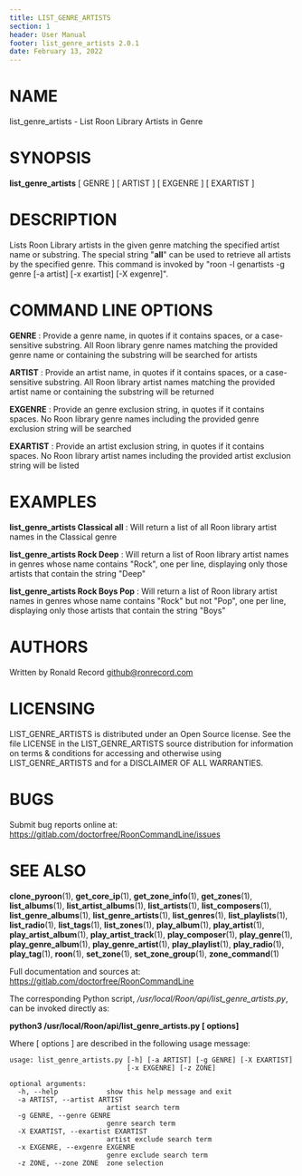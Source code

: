 ```yaml
---
title: LIST_GENRE_ARTISTS
section: 1
header: User Manual
footer: list_genre_artists 2.0.1
date: February 13, 2022
---
```

# NAME
list_genre_artists - List Roon Library Artists in Genre

# SYNOPSIS
**list_genre_artists** [ GENRE ] [ ARTIST ] [ EXGENRE ] [ EXARTIST ]

# DESCRIPTION
Lists Roon Library artists in the given genre matching the specified artist name or substring. The special string "__all__" can be used to retrieve all artists by the specified genre. This command is invoked by "roon -l genartists -g genre [-a artist] [-x exartist] [-X exgenre]".

# COMMAND LINE OPTIONS
**GENRE**
: Provide a genre name, in quotes if it contains spaces, or a case-sensitive substring. All Roon library genre names matching the provided genre name or containing the substring will be searched for artists

**ARTIST**
: Provide an artist name, in quotes if it contains spaces, or a case-sensitive substring. All Roon library artist names matching the provided artist name or containing the substring will be returned

**EXGENRE**
: Provide an genre exclusion string, in quotes if it contains spaces. No Roon library genre names including the provided genre exclusion string will be searched

**EXARTIST**
: Provide an artist exclusion string, in quotes if it contains spaces. No Roon library artist names including the provided artist exclusion string will be listed

# EXAMPLES
**list_genre_artists Classical __all__**
: Will return a list of all Roon library artist names in the Classical genre

**list_genre_artists Rock Deep**
: Will return a list of Roon library artist names in genres whose name contains "Rock", one per line, displaying only those artists that contain the string "Deep"

**list_genre_artists Rock Boys Pop**
: Will return a list of Roon library artist names in genres whose name contains "Rock" but not "Pop", one per line, displaying only those artists that contain the string "Boys"

# AUTHORS
Written by Ronald Record github@ronrecord.com

# LICENSING
LIST_GENRE_ARTISTS is distributed under an Open Source license.
See the file LICENSE in the LIST_GENRE_ARTISTS source distribution
for information on terms &amp; conditions for accessing and
otherwise using LIST_GENRE_ARTISTS and for a DISCLAIMER OF ALL WARRANTIES.

# BUGS
Submit bug reports online at: https://gitlab.com/doctorfree/RoonCommandLine/issues

# SEE ALSO
**clone_pyroon**(1), **get_core_ip**(1), **get_zone_info**(1), **get_zones**(1), **list_albums**(1), **list_artist_albums**(1), **list_artists**(1), **list_composers**(1), **list_genre_albums**(1), **list_genre_artists**(1), **list_genres**(1), **list_playlists**(1), **list_radio**(1), **list_tags**(1), **list_zones**(1), **play_album**(1), **play_artist**(1), **play_artist_album**(1), **play_artist_track**(1), **play_composer**(1), **play_genre**(1), **play_genre_album**(1), **play_genre_artist**(1), **play_playlist**(1), **play_radio**(1), **play_tag**(1), **roon**(1), **set_zone**(1), **set_zone_group**(1), **zone_command**(1)

Full documentation and sources at: https://gitlab.com/doctorfree/RoonCommandLine

The corresponding Python script, */usr/local/Roon/api/list_genre_artists.py*,
can be invoked directly as:

**python3 /usr/local/Roon/api/list_genre_artists.py [ options]**

Where [ options ] are described in the following usage message:

~~~~
usage: list_genre_artists.py [-h] [-a ARTIST] [-g GENRE] [-X EXARTIST]
                             [-x EXGENRE] [-z ZONE]

optional arguments:
  -h, --help            show this help message and exit
  -a ARTIST, --artist ARTIST
                        artist search term
  -g GENRE, --genre GENRE
                        genre search term
  -X EXARTIST, --exartist EXARTIST
                        artist exclude search term
  -x EXGENRE, --exgenre EXGENRE
                        genre exclude search term
  -z ZONE, --zone ZONE  zone selection
~~~~
